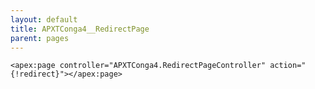 ```yaml
---
layout: default
title: APXTConga4__RedirectPage
parent: pages
---
```


```<apex:page controller="APXTConga4.RedirectPageController" action="{!redirect}"></apex:page>```
